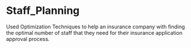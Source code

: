 # Staff_Planning
Used Optimization Techniques to help an insurance company with finding the optimal number of staff that they need for their insurance application approval process.
